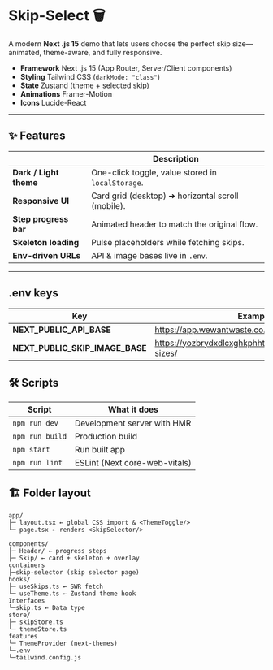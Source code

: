 # Skip-Select 🗑️

A modern **Next .js 15** demo that lets users choose the perfect skip size—animated, theme-aware, and fully responsive.

* **Framework**  Next .js 15 (App Router, Server/Client components)
* **Styling**    Tailwind CSS (`darkMode: "class"`)
* **State**      Zustand (theme + selected skip)
* **Animations** Framer-Motion
* **Icons**      Lucide-React

---

## ✨ Features

|             | Description |
| ----------- | ----------- |
| **Dark / Light theme** | One-click toggle, value stored in `localStorage`. |
| **Responsive UI** | Card grid (desktop) ➜ horizontal scroll (mobile). |
| **Step progress bar** | Animated header to match the original flow. |
| **Skeleton loading** | Pulse placeholders while fetching skips. |
| **Env-driven URLs** | API & image bases live in `.env`. |

---


## .env keys
| Key | Example |
| ----------- | ----------- 
**NEXT_PUBLIC_API_BASE** | https://app.wewantwaste.co.uk/api
**NEXT_PUBLIC_SKIP_IMAGE_BASE** | https://yozbrydxdlcxghkphhtq.supabase.co/…/skip-sizes/

## 🛠️ Scripts

| Script           | What it does                  |
| ---------------- | ----------------------------- |
| `npm run dev`    | Development server with HMR   |
| `npm run build`  | Production build              |
| `npm start`      | Run built app                 |
| `npm run lint`   | ESLint (Next core-web-vitals) |


## 🏗️ Folder layout

```
app/
├─ layout.tsx ← global CSS import & <ThemeToggle/>
└─ page.tsx ← renders <SkipSelector/>

components/
├─ Header/ ← progress steps
├─ Skip/ ← card + skeleton + overlay
containers
├─skip-selector (skip selector page)
hooks/
├─ useSkips.ts ← SWR fetch
└─ useTheme.ts ← Zustand theme hook
Interfaces
└─skip.ts ← Data type
store/
├─ skipStore.ts
└─ themeStore.ts
features
└─ ThemeProvider (next-themes)
└─.env
└─tailwind.config.js


